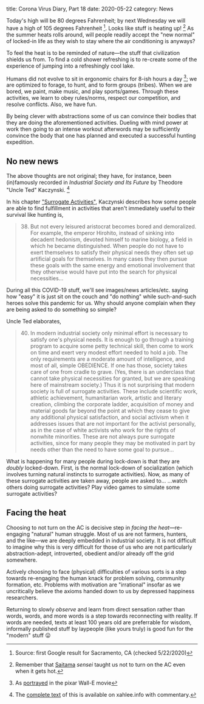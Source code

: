 title: Corona Virus Diary, Part 18
date: 2020-05-22
category: News

Today's high will be 80 degrees Fahrenheit; by next Wednesday we will
have a high of 105 degrees Fahrenheit [^1]. Looks like stuff is
heating up! [^2] As the summer heats rolls around, will people readily
accept the "new normal" of locked-in life as they wish to stay where
the air conditioning is anyways?

To feel the heat is to be reminded of nature&mdash;the stuff that
civilization shields us from. To find a cold shower refreshing is to
re-create some of the experience of jumping into a refreshingly cool
lake.

Humans did not evolve to sit in ergonomic chairs for 8-ish hours a
day [^3]; we are optimized to forage, to hunt, and to form groups (tribes).
When we are bored, we paint, make music, and play
sports/games. Through these activities, we learn to obey rules/norms,
respect our competition, and resolve conflicts. Also, we have fun.

By being clever with abstractions some of us can convince their bodies
that they are doing the aforementioned activities. Dueling with mind
power at work then going to an intense workout afterwords may be
sufficiently convince the body that one has planned and executed a
successful hunting expedition.

No new news
-----------

The above thoughts are not original; they have, for instance, been
(in)famously recorded in *Industrial Society and Its Future* by
Theodore "Uncle Ted" Kaczynski. [^4]

In his chapter
["Surrogate Activities"](http://xahlee.org/p/um/um-s06.html),
Kaczynski describes how some people are able to find fulfillment in
activities that aren't immediately useful to their survival like
hunting is,

> 38. But not every leisured aristocrat becomes bored and
>     demoralized. For example, the emperor Hirohito, instead of
>     sinking into decadent hedonism, devoted himself to marine
>     biology, a field in which he became distinguished. When people
>     do not have to exert themselves to satisfy their physical needs
>     they often set up artificial goals for themselves. In many cases
>     they then pursue these goals with the same energy and emotional
>     involvement that they otherwise would have put into the search
>     for physical necessities...

During all this COVID-19 stuff, we'll see images/news
articles/etc. saying how "easy" it is just sit on the couch and "do
nothing" while such-and-such heroes solve this pandemic for us. Why
should anyone complain when they are being asked to do something so
simple?

Uncle Ted elaborates,

> 40. In modern industrial society only minimal effort is necessary to
>     satisfy one's physical needs. It is enough to go through a
>     training program to acquire some petty technical skill, then
>     come to work on time and exert very modest effort needed to hold
>     a job. The only requirements are a moderate amount of
>     intelligence, and most of all, simple OBEDIENCE. If one has
>     those, society takes care of one from cradle to grave. (Yes,
>     there is an underclass that cannot take physical necessities for
>     granted, but we are speaking here of mainstream society.) Thus
>     it is not surprising that modern society is full of surrogate
>     activities. These include scientific work, athletic achievement,
>     humanitarian work, artistic and literary creation, climbing the
>     corporate ladder, acquisition of money and material goods far
>     beyond the point at which they cease to give any additional
>     physical satisfaction, and social activism when it addresses
>     issues that are not important for the activist personally, as in
>     the case of white activists who work for the rights of nonwhite
>     minorities. These are not always pure surrogate activities,
>     since for many people they may be motivated in part by needs
>     other than the need to have some goal to pursue...

What is happening for many people during lock-down is that they are
*doubly* locked-down. First, is the normal lock-down of socialization
(which involves turning natural instincts to surrogate
activities). Now, as many of these surrogate activities are taken
away, people are asked to... ...watch others doing surrogate
activities? Play video games to simulate some surrogate activities?

## Facing the heat

Choosing to not turn on the AC is decisive step in *facing the
heat*&mdash;re-engaging "natural" human struggle. Most of us are not
farmers, hunters, and the like&mdash;we are deeply embedded in
industrial society. It is not difficult to imagine why this is very
difficult for those of us who are not particularly abstraction-adept,
introverted, obedient and/or already off the grid somewhere.

Actively choosing to face (physical) difficulties of various sorts is
a step towards re-engaging the human knack for problem solving,
community formation, etc. Problems with motivation are "irrational"
insofar as we uncritically believe the axioms handed down to us by
depressed happiness researchers.

Returning to slowly *observe* and learn from direct sensation rather
than words, words, and more words is a step towards reconnecting with
reality. If words are needed, texts at least 100 years old are
preferrable for wisdom, informally published stuff by laypeople (like
yours truly) is good fun for the "modern" stuff 😛



[^1]: Source: first Google result for Sacramento, CA (checked
    5/22/2020)
[^2]: Remember that
    [Saitama](https://onepunchman.fandom.com/wiki/Saitama) *sensei*
    taught us not to turn on the AC even when it gets hot.
[^3]: As [portrayed](https://www.overpass.co.uk/wall-e-chairs/) in the
    pixar Wall-E movie
[^4]: The [complete text](http://xahlee.org/p/um/um.html) of this is
    available on xahlee.info with commentary.
